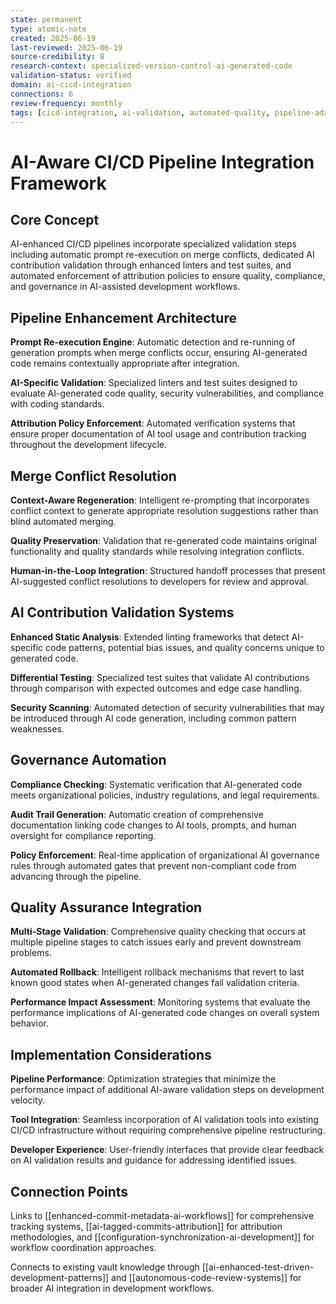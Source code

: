```yaml
---
state: permanent
type: atomic-note
created: 2025-06-19
last-reviewed: 2025-06-19
source-credibility: 8
research-context: specialized-version-control-ai-generated-code
validation-status: verified
domain: ai-cicd-integration
connections: 6
review-frequency: monthly
tags: [cicd-integration, ai-validation, automated-quality, pipeline-adaptation, ai-governance]
---
```


# AI-Aware CI/CD Pipeline Integration Framework

## Core Concept

AI-enhanced CI/CD pipelines incorporate specialized validation steps including automatic prompt re-execution on merge conflicts, dedicated AI contribution validation through enhanced linters and test suites, and automated enforcement of attribution policies to ensure quality, compliance, and governance in AI-assisted development workflows.

## Pipeline Enhancement Architecture

**Prompt Re-execution Engine**: Automatic detection and re-running of generation prompts when merge conflicts occur, ensuring AI-generated code remains contextually appropriate after integration.

**AI-Specific Validation**: Specialized linters and test suites designed to evaluate AI-generated code quality, security vulnerabilities, and compliance with coding standards.

**Attribution Policy Enforcement**: Automated verification systems that ensure proper documentation of AI tool usage and contribution tracking throughout the development lifecycle.

## Merge Conflict Resolution

**Context-Aware Regeneration**: Intelligent re-prompting that incorporates conflict context to generate appropriate resolution suggestions rather than blind automated merging.

**Quality Preservation**: Validation that re-generated code maintains original functionality and quality standards while resolving integration conflicts.

**Human-in-the-Loop Integration**: Structured handoff processes that present AI-suggested conflict resolutions to developers for review and approval.

## AI Contribution Validation Systems

**Enhanced Static Analysis**: Extended linting frameworks that detect AI-specific code patterns, potential bias issues, and quality concerns unique to generated code.

**Differential Testing**: Specialized test suites that validate AI contributions through comparison with expected outcomes and edge case handling.

**Security Scanning**: Automated detection of security vulnerabilities that may be introduced through AI code generation, including common pattern weaknesses.

## Governance Automation

**Compliance Checking**: Systematic verification that AI-generated code meets organizational policies, industry regulations, and legal requirements.

**Audit Trail Generation**: Automatic creation of comprehensive documentation linking code changes to AI tools, prompts, and human oversight for compliance reporting.

**Policy Enforcement**: Real-time application of organizational AI governance rules through automated gates that prevent non-compliant code from advancing through the pipeline.

## Quality Assurance Integration

**Multi-Stage Validation**: Comprehensive quality checking that occurs at multiple pipeline stages to catch issues early and prevent downstream problems.

**Automated Rollback**: Intelligent rollback mechanisms that revert to last known good states when AI-generated changes fail validation criteria.

**Performance Impact Assessment**: Monitoring systems that evaluate the performance implications of AI-generated code changes on overall system behavior.

## Implementation Considerations

**Pipeline Performance**: Optimization strategies that minimize the performance impact of additional AI-aware validation steps on development velocity.

**Tool Integration**: Seamless incorporation of AI validation tools into existing CI/CD infrastructure without requiring comprehensive pipeline restructuring.

**Developer Experience**: User-friendly interfaces that provide clear feedback on AI validation results and guidance for addressing identified issues.

## Connection Points

Links to [[enhanced-commit-metadata-ai-workflows]] for comprehensive tracking systems, [[ai-tagged-commits-attribution]] for attribution methodologies, and [[configuration-synchronization-ai-development]] for workflow coordination approaches.

Connects to existing vault knowledge through [[ai-enhanced-test-driven-development-patterns]] and [[autonomous-code-review-systems]] for broader AI integration in development workflows.